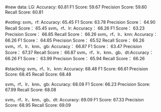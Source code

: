 
#new data:
LG: Accuracy: 60.81
    F1 Score: 59.67
    Precision Score: 59.60
    Recall Score: 60.81
    
#voting:
svm。rf: Accuracy:  65.45 F1 Score:  63.78 Precision Score： 64.90 Recall Score： 65.45
svm。rf、lr: Accuracy： 66.26 F1 Score： 63.23 Precision Score： 66.85 Recall Score： 66.26
svm。rf、lr、knn: Accuracy： 66.26 F1 Score： 64.65 Precision Score： 65.52 Recall Score： 66.26
svm。rf、lr、knn、gb: Accuracy： 66.87 F1 Score： 63.47 Precision Score： 67.37 Recall Score： 66.87
svm。rf、lr、knn、gb、dt:Accuracy： 66.26 F1 Score： 63.99 Precision Score： 65.94 Recall Score： 66.26


#stacking:
svm。rf、lr、knn:
    Accuracy: 68.48
    F1 Score: 66.61
    Precision Score: 68.45
    Recall Score: 68.48

svm。rf、lr、knn、gb:
    Accuracy: 68.08
    F1 Score: 66.23
    Precision Score: 67.99
    Recall Score: 68.08

svm。rf、lr、knn、gb、dt:
    Accuracy: 69.09
    F1 Score: 67.33
    Precision Score: 68.95
    Recall Score: 69.09

